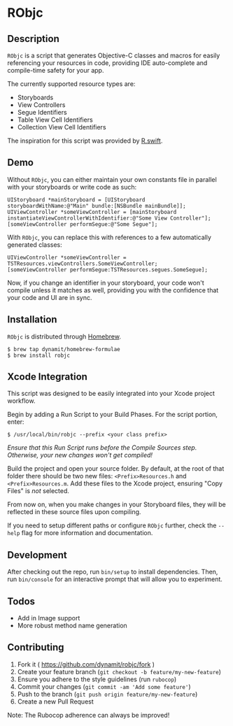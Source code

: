 # RObjc

## Description

`RObjc` is a script that generates Objective-C classes and macros for easily referencing your resources in code, providing IDE auto-complete and compile-time safety for your app.

The currently supported resource types are:

- Storyboards
- View Controllers
- Segue Identifiers
- Table View Cell Identifiers
- Collection View Cell Identifiers

The inspiration for this script was provided by [R.swift](https://github.com/mac-cain13/R.swift).

## Demo

Without `RObjc`, you can either maintain your own constants file in parallel with your storyboards or write code as such:

```objc
UIStoryboard *mainStoryboard = [UIStoryboard storyboardWithName:@"Main" bundle:[NSBundle mainBundle]];
UIViewController *someViewController = [mainStoryboard instantiateViewControllerWithIdentifier:@"Some View Controller"];
[someViewController performSegue:@"Some Segue"];
```

With `RObjc`, you can replace this with references to a few automatically generated classes:

```objc
UIViewController *someViewController = TSTResources.viewControllers.SomeViewController;
[someViewController performSegue:TSTResources.segues.SomeSegue];
```

Now, if you change an identifier in your storyboard, your code won't compile unless it matches as well, providing you with the confidence that your code and UI are in sync.

## Installation

`RObjc` is distributed through [Homebrew](http://brew.sh).

    $ brew tap dynamit/homebrew-formulae
    $ brew install robjc

## Xcode Integration
This script was designed to be easily integrated into your Xcode project workflow.

Begin by adding a Run Script to your Build Phases. For the script portion, enter:

    $ /usr/local/bin/robjc --prefix <your class prefix>

_Ensure that this Run Script runs before the Compile Sources step. Otherwise, your new changes won't get compiled!_

Build the project and open your source folder. By default, at the root of that folder there should be two new files: `<Prefix>Resources.h` and `<Prefix>Resources.m`. Add these files to the Xcode project, ensuring "Copy Files" is _not_ selected.

From now on, when you make changes in your Storyboard files, they will be reflected in these source files upon compiling.

If you need to setup different paths or configure `RObjc` further, check the `--help` flag for more information and documentation.

## Development

After checking out the repo, run `bin/setup` to install dependencies. Then, run `bin/console` for an interactive prompt that will allow you to experiment.

## Todos

- Add in Image support
- More robust method name generation

## Contributing

1. Fork it ( https://github.com/dynamit/robjc/fork )
2. Create your feature branch (`git checkout -b feature/my-new-feature`)
3. Ensure you adhere to the style guidelines (run `rubocop`)
4. Commit your changes (`git commit -am 'Add some feature'`)
5. Push to the branch (`git push origin feature/my-new-feature`)
6. Create a new Pull Request

Note: The Rubocop adherence can always be improved!
